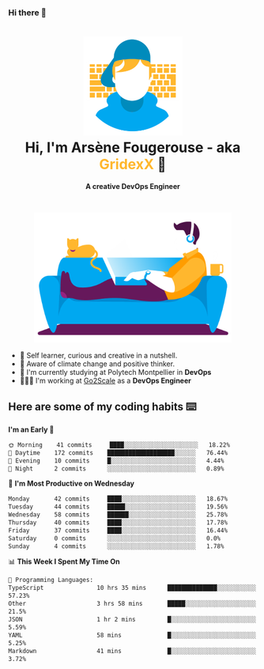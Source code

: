 ### Hi there 👋

<!--
**GridexX/gridexx** is a ✨ _special_ ✨ repository because its `README.md` (this file) appears on your GitHub profile.

Here are some ideas to get you started:

- 🔭 I’m currently working on ...
- 🌱 I’m currently learning ...
- 👯 I’m looking to collaborate on ...
- 🤔 I’m looking for help with ...
- 💬 Ask me about ...
- 📫 How to reach me: ...
- 😄 Pronouns: ...
- ⚡ Fun fact: ...
-->


<!-- Header -->
<h1 align="center">
  <img src="./images/user_profile.png" width="200">
  <br>
  Hi, I'm Arsène Fougerouse - aka <span style="color:#ffb72e">GridexX</span> 👋
</h1>


<p align="center">
  <b>A creative DevOps Engineer </b>
</p>
<br/>
<p align="center">
  <img src="./images/man_couch.png" width="400">
</p>

- 🎨 Self learner, curious and creative in a nutshell. 
- 🌱 Aware of climate change and positive thinker.
- 📕 I'm currently studying at Polytech Montpellier in **DevOps**
- 👨🏻‍💻 I'm working at [Go2Scale](r2devops.io) as a **DevOps Engineer**


## Here are some of my coding habits ⌨️

<!-- Add a section about tech and Ops stack
  Like this one : https://github.com/Xanthus58#-tech-stack
-->
<!--START_SECTION:waka-->
**I'm an Early 🐤** 

```text
🌞 Morning    41 commits     ████░░░░░░░░░░░░░░░░░░░░░   18.22% 
🌆 Daytime    172 commits    ███████████████████░░░░░░   76.44% 
🌃 Evening    10 commits     █░░░░░░░░░░░░░░░░░░░░░░░░   4.44% 
🌙 Night      2 commits      ░░░░░░░░░░░░░░░░░░░░░░░░░   0.89%

```
📅 **I'm Most Productive on Wednesday** 

```text
Monday       42 commits     ████░░░░░░░░░░░░░░░░░░░░░   18.67% 
Tuesday      44 commits     █████░░░░░░░░░░░░░░░░░░░░   19.56% 
Wednesday    58 commits     ██████░░░░░░░░░░░░░░░░░░░   25.78% 
Thursday     40 commits     ████░░░░░░░░░░░░░░░░░░░░░   17.78% 
Friday       37 commits     ████░░░░░░░░░░░░░░░░░░░░░   16.44% 
Saturday     0 commits      ░░░░░░░░░░░░░░░░░░░░░░░░░   0.0% 
Sunday       4 commits      ░░░░░░░░░░░░░░░░░░░░░░░░░   1.78%

```


📊 **This Week I Spent My Time On** 

```text
💬 Programming Languages: 
TypeScript               10 hrs 35 mins      ██████████████░░░░░░░░░░░   57.23% 
Other                    3 hrs 58 mins       █████░░░░░░░░░░░░░░░░░░░░   21.5% 
JSON                     1 hr 2 mins         █░░░░░░░░░░░░░░░░░░░░░░░░   5.59% 
YAML                     58 mins             █░░░░░░░░░░░░░░░░░░░░░░░░   5.25% 
Markdown                 41 mins             █░░░░░░░░░░░░░░░░░░░░░░░░   3.72%

```


<!--END_SECTION:waka-->
